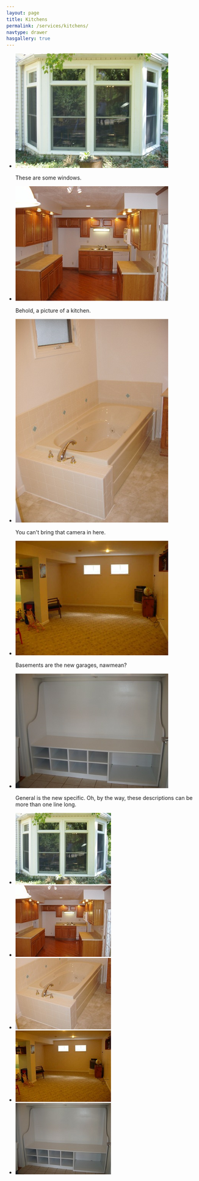 ```yaml
---
layout: page
title: Kitchens
permalink: /services/kitchens/
navtype: drawer
hasgallery: true
---
```

<script>
$(window).load(function() {
  // The slider being synced must be initialized first
  $('#carousel').flexslider({
    animation: "slide",
    controlNav: false,
    animationLoop: true,
    slideshow: false,
    itemWidth: 180,
    maxItems: 4,
    itemMargin: 5,
    asNavFor: '#mainslider'
  });
  $('#mainslider').flexslider({
    animation: "slide",
    controlNav: false,
    animationLoop: true,
    slideshow: false,
    sync: "#carousel",
    smoothHeight: true
  });
})
</script>

<div class="flexslider-container">

<div id="mainslider" class="flexslider">
  <ul class="slides">
    <li>
      <img src="/images/windoors.jpg" />
      <p class="flex-caption">These are some windows.</p>
    </li>
    <li>
      <img src="/images/kitchens.jpg" />
      <p class="flex-caption">Behold, a picture of a kitchen.</p>
    </li>
    <li>
      <img src="/images/bathrooms.jpg" />
      <p class="flex-caption">You can't bring that camera in here.</p>
    </li>
    <li>
      <img src="/images/basements.jpg" />
      <p class="flex-caption">Basements are the new garages, nawmean?</p>
    </li>
    <li>
	<img src="/images/general.jpg" alt="">
	<p class="flex-caption">General is the new specific. Oh, by the way, these descriptions can be more than one line long.</p>
    </li>
  </ul>
</div>

<div id="carousel" class="flexslider">
  <ul class="slides">
    <li>
      <img src="/images/windoors-thumb.jpg" />
    </li>
    <li>
      <img src="/images/kitchens-thumb.jpg" />
    </li>
    <li>
      <img src="/images/bathrooms-thumb.jpg" />
    </li>
    <li>
      <img src="/images/basements-thumb.jpg" />
    </li>
    <li>
      <img src="/images/general-thumb.jpg" />
    </li>
  </ul>
</div>

</div>